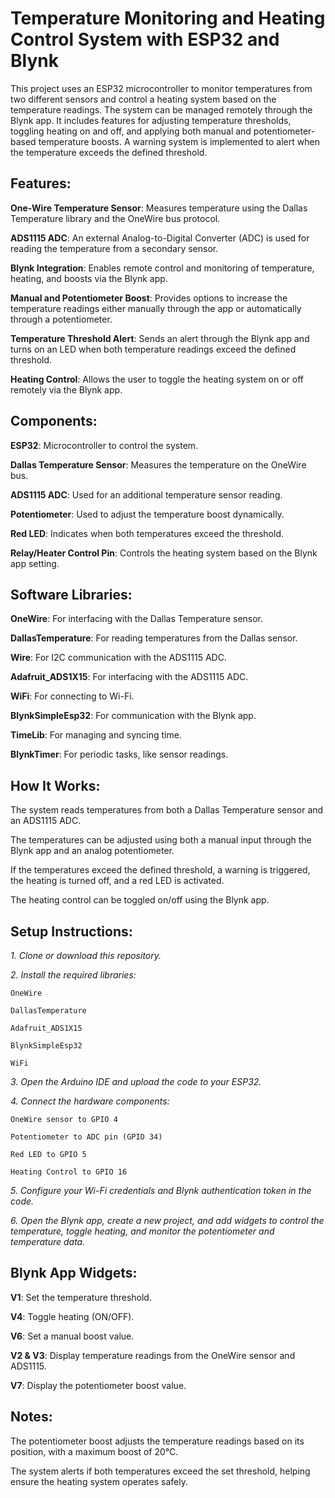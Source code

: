 # **Temperature Monitoring and Heating Control System with ESP32 and Blynk**
This project uses an ESP32 microcontroller to monitor temperatures from two different sensors and control a heating system based on the temperature readings. The system can be managed remotely through the Blynk app. It includes features for adjusting temperature thresholds, toggling heating on and off, and applying both manual and potentiometer-based temperature boosts. A warning system is implemented to alert when the temperature exceeds the defined threshold.

## **Features:**
**One-Wire Temperature Sensor**: Measures temperature using the Dallas Temperature library and the OneWire bus protocol.

**ADS1115 ADC**: An external Analog-to-Digital Converter (ADC) is used for reading the temperature from a secondary sensor.

**Blynk Integration**: Enables remote control and monitoring of temperature, heating, and boosts via the Blynk app.

**Manual and Potentiometer Boost**: Provides options to increase the temperature readings either manually through the app or automatically through a potentiometer.

**Temperature Threshold Alert**: Sends an alert through the Blynk app and turns on an LED when both temperature readings exceed the defined threshold.

**Heating Control**: Allows the user to toggle the heating system on or off remotely via the Blynk app.

## **Components:**
**ESP32**: Microcontroller to control the system.

**Dallas Temperature Sensor**: Measures the temperature on the OneWire bus.

**ADS1115 ADC**: Used for an additional temperature sensor reading.

**Potentiometer**: Used to adjust the temperature boost dynamically.

**Red LED**: Indicates when both temperatures exceed the threshold.

**Relay/Heater Control Pin**: Controls the heating system based on the Blynk app setting.

## **Software Libraries:**
**OneWire**: For interfacing with the Dallas Temperature sensor.

**DallasTemperature**: For reading temperatures from the Dallas sensor.

**Wire**: For I2C communication with the ADS1115 ADC.

**Adafruit_ADS1X15**: For interfacing with the ADS1115 ADC.

**WiFi**: For connecting to Wi-Fi.

**BlynkSimpleEsp32**: For communication with the Blynk app.

**TimeLib**: For managing and syncing time.

**BlynkTimer**: For periodic tasks, like sensor readings.

## **How It Works:**
The system reads temperatures from both a Dallas Temperature sensor and an ADS1115 ADC.

The temperatures can be adjusted using both a manual input through the Blynk app and an analog potentiometer.

If the temperatures exceed the defined threshold, a warning is triggered, the heating is turned off, and a red LED is activated.

The heating control can be toggled on/off using the Blynk app.

## **Setup Instructions:**
*1. Clone or download this repository.*

*2. Install the required libraries:*
   
    OneWire

    DallasTemperature

    Adafruit_ADS1X15

    BlynkSimpleEsp32

    WiFi

*3. Open the Arduino IDE and upload the code to your ESP32.*
  
*4. Connect the hardware components:*

    OneWire sensor to GPIO 4
    
    Potentiometer to ADC pin (GPIO 34)
    
    Red LED to GPIO 5
    
    Heating Control to GPIO 16

*5. Configure your Wi-Fi credentials and Blynk authentication token in the code.*
   
*6. Open the Blynk app, create a new project, and add widgets to control the temperature, toggle heating, and monitor the potentiometer and temperature data.*
   
## **Blynk App Widgets:**
**V1**: Set the temperature threshold.

**V4**: Toggle heating (ON/OFF).

**V6**: Set a manual boost value.

**V2 & V3**: Display temperature readings from the OneWire sensor and ADS1115.

**V7**: Display the potentiometer boost value.

## **Notes:**
The potentiometer boost adjusts the temperature readings based on its position, with a maximum boost of 20°C.

The system alerts if both temperatures exceed the set threshold, helping ensure the heating system operates safely.
